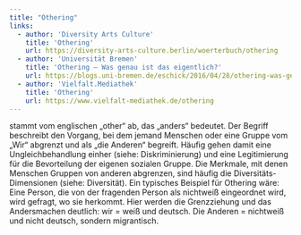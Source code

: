 ```yaml
---
title: "Othering"
links:
  - author: 'Diversity Arts Culture'
    title: 'Othering'
    url: https://diversity-arts-culture.berlin/woerterbuch/othering
  - author: 'Universität Bremen'
    title: 'Othering – Was genau ist das eigentlich?'
    url: https://blogs.uni-bremen.de/eschick/2016/04/28/othering-was-genau-ist-das-eigentlich/?msclkid=94d58b85cf9411ec9b23f93911e6c4b7
  - author: 'Vielfalt.Mediathek'
    title: 'Othering'
    url: https://www.vielfalt-mediathek.de/othering
---
```


stammt vom englischen „other“ ab, das „anders“ bedeutet. Der Begriff beschreibt den Vorgang, bei dem jemand Menschen oder eine Gruppe vom „Wir“ abgrenzt und als „die Anderen“ begreift. Häufig gehen damit eine Ungleichbehandlung einher (siehe: Diskriminierung) und eine Legitimierung für die Bevorteilung der eigenen sozialen Gruppe. Die Merkmale, mit denen Menschen Gruppen von anderen abgrenzen, sind häufig die Diversitäts-Dimensionen (siehe: Diversität). Ein typisches Beispiel für Othering wäre: Eine Person, die von der fragenden Person als nichtweiß eingeordnet wird, wird gefragt, wo sie herkommt. Hier werden die Grenzziehung und das Andersmachen deutlich: wir = weiß und deutsch. Die Anderen = nichtweiß und nicht deutsch, sondern migrantisch. 